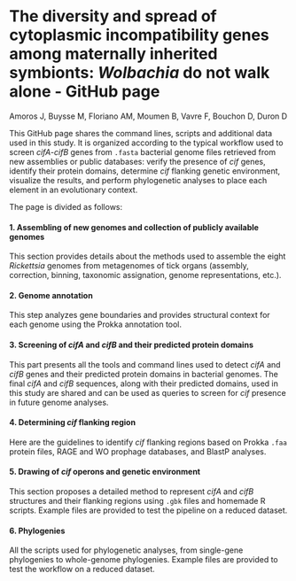 # The diversity and spread of cytoplasmic incompatibility genes among maternally inherited symbionts: *Wolbachia* do not walk alone - GitHub page

Amoros J, Buysse M, Floriano AM, Moumen B, Vavre F, Bouchon D, Duron D

This GitHub page shares the command lines, scripts and additional data used in this study. It is organized according to the typical workflow used to screen *cifA-cifB* genes from `.fasta` bacterial genome files retrieved from new assemblies or public databases: verify the presence of *cif* genes, identify their protein domains, determine *cif* flanking genetic environment, visualize the results, and perform phylogenetic analyses to place each element in an evolutionary context.

The page is divided as follows: 

#### 1. Assembling of new genomes and collection of publicly available genomes
This section provides details about the methods used to assemble the eight *Rickettsia* genomes from metagenomes of tick organs (assembly, correction, binning, taxonomic assignation, genome representations, etc.).

#### 2. Genome annotation
This step analyzes gene boundaries and provides structural context for each genome using the Prokka annotation tool.

#### 3. Screening of *cifA* and *cifB* and their predicted protein domains
This part presents all the tools and command lines used to detect *cifA* and *cifB* genes and their predicted protein domains in bacterial genomes. The final *cifA* and *cifB* sequences, along with their predicted domains, used in this study are shared and can be used as queries to screen for *cif* presence in future genome analyses. 

#### 4. Determining *cif* flanking region
Here are the guidelines to identify *cif* flanking regions based on Prokka `.faa` protein files, RAGE and WO prophage databases, and BlastP analyses.

#### 5. Drawing of *cif* operons and genetic environment
This section proposes a detailed method to represent *cifA* and *cifB* structures and their flanking regions using `.gbk` files and homemade R scripts. Example files are provided to test the pipeline on a reduced dataset.

#### 6. Phylogenies
All the scripts used for phylogenetic analyses, from single-gene phylogenies to whole-genome phylogenies. Example files are provided to test the workflow on a reduced dataset.
